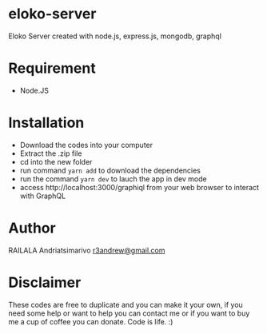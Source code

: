 # eloko-server
Eloko Server created with node.js, express.js, mongodb, graphql

# Requirement
- Node.JS

# Installation
- Download the codes into your computer
- Extract the .zip file
- cd into the new folder
- run command ```yarn add``` to download the dependencies
- run the command ```yarn dev``` to lauch the app in dev mode
- access http://localhost:3000/graphiql from your web browser to interact with GraphQL

# Author
RAILALA Andriatsimarivo
r3andrew@gmail.com

# Disclaimer
These codes are free to duplicate and you can make it your own, if you need some help or want to help you can contact me or if you want to buy me a cup of coffee you can donate.
Code is life. :) 

